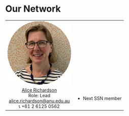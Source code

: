 # Our Network

<table border="0">
 <tr>
    <td style="text-align: center; vertical-align: middle;"><img src="assets/images/Alice.png" alt="Alice"
             width = "200" 
             height = "200"></td>
    <td><h2></h2></td>
 </tr>
 <tr>
    <td style="text-align: center; vertical-align: middle;"><div><a href="https://services.anu.edu.au/business-units/dean-higher-degree-research/statistical-support-network/associate-professor-alice">Alice Richardson</a></div><div>Role: Lead</div><div><i class="fa-solid fa-envelope"></i> <a href="alice.richardson@anu.edu.au">alice.richardson@anu.edu.au</a></div><div>&#128222 +61 2 6125 0562</div></td>
    <td>
        <ul>
            <li>Next SSN member</li>
        </ul>
    </td>
 </tr>
</table>
